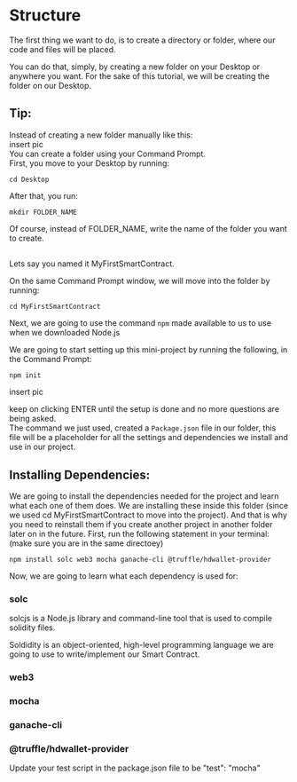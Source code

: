 # Structure

The first thing we want to do, is to create a directory or folder, where our code and files will be placed.  

You can do that, simply, by creating a new folder on your Desktop or anywhere you want. For the sake of this tutorial, we will be creating the folder on our Desktop. 

## Tip:  
Instead of creating a new folder manually like this:  
insert pic  
You can create a folder using your Command Prompt.  
First, you move to your Desktop by running:
```
cd Desktop
```
After that, you run:
```
mkdir FOLDER_NAME
```
Of course, instead of FOLDER_NAME, write the name of the folder you want to create.  
##

Lets say you named it MyFirstSmartContract.  

On the same Command Prompt window, we will move into the folder by running:  
```
cd MyFirstSmartContract
```
Next, we are going to use the command ```npm``` made available to us to use when we downloaded Node.js  

We are going to start setting up this mini-project by running the following, in the Command Prompt:  
```
npm init
```
insert pic  

keep on clicking ENTER until the setup is done and no more questions are being asked.  
The command we just used, created a ```Package.json``` file in our folder, this file will be a placeholder for all the settings and dependencies we install and use in our project.  
## Installing Dependencies:
We are going to install the dependencies needed for the project and learn what each one of them does. We are installing these inside this folder (since we used cd MyFirstSmartContract to move into the project). And that is why you need to reinstall them if you create another project in another folder later on in the future.
First, run the following statement in your terminal:  
(make sure you are in the same directoey)
```
npm install solc web3 mocha ganache-cli @truffle/hdwallet-provider
```
Now, we are going to learn what each dependency is used for:  
### solc
solcjs is a Node.js library and command-line tool that is used to compile solidity files.  

Soldidity is an object-oriented, high-level programming language we are going to use to write/implement our Smart Contract.

### web3
### mocha
### ganache-cli
### @truffle/hdwallet-provider


Update your test script in the package.json file to be "test": "mocha"
